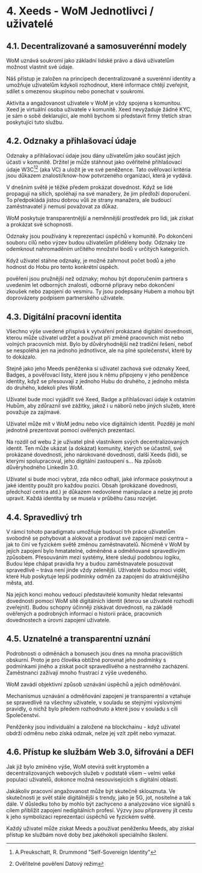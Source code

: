 # 4. Xeeds - WoM Jednotlivci / uživatelé

## 4.1. Decentralizované a samosuverénní modely

WoM uznává soukromí jako základní lidské právo a dává uživatelům možnost vlastnit své údaje.

Náš přístup je založen na principech decentralizované a suverénní identity a umožňuje uživatelům kdykoli rozhodnout, které informace chtějí zveřejnit, sdílet s omezenou skupinou nebo ponechat v soukromí.

Aktivita a angažovanost uživatele v WoM je vždy spojena s komunitou. Xeed je virtuální osoba uživatele v komunitě. Xeed nevyžaduje žádné KYC, je sám o sobě deklarující, ale mohli bychom si představit firmy třetích stran poskytující tuto službu.

## 4.2. Odznaky a přihlašovací údaje

Odznaky a přihlašovací údaje jsou dány uživatelům jako součást jejich účasti v komunitě. Držitel je může stáhnout jako ověřitelné přihlašovací údaje W3C[^7][^8] (aka VC) a uložit je ve své peněžence. Tato ověřovací kritéria jsou důkazem znalostí/know-how potvrzeného organizací, která je vydává.

V dnešním světě je těžké předem prokázat dovednost. Když se lidé propagují na sítích, spoléhají na své manažery, že jim předloží doporučení. To předpokládá jistou dobrou vůli ze strany manažera, ale budoucí zaměstnavatel ji nemusí považovat za důkaz.

WoM poskytuje transparentnější a neměnnější prostředek pro lidi, jak získat a prokázat své schopnosti.

Odznaky jsou používány k reprezentaci úspěchů v komunitě. Po dokončení souboru cílů nebo výzev budou uživatelům přiděleny body. Odznaky lze odemknout nahromaděním určitého množství bodů v určitých kategoriích.

Když uživatel stáhne odznaky, je možné zahrnout počet bodů a jeho hodnost do Hobu pro tento konkrétní úspěch.

pověření jsou pružnější než odznaky; mohou být doporučením partnera s uvedením let odborných znalostí, odborné přípravy nebo dokončení zkoušek nebo zapojení do vesmíru. Ty jsou podepsány Hubem a mohou být doprovázeny podpisem partnerského uživatele.

## 4.3. Digitální pracovní identita

Všechno výše uvedené přispívá k vytváření prokázané digitální dovednosti, kterou může uživatel udržet a používat při změně pracovních míst nebo volných pracovních míst. Bylo by důvěryhodnější než tradiční řešení, neboť se nespoléhá jen na jednoho jednotlivce, ale na plné společenství, které by to dokázalo.

Stejně jako jeho Meeds peněženka si uživatel zachová své odznaky Xeed, Badges, a pověřovací listy, které jsou k němu připojeny v jeho peněžence identity, když se přesouvají z jednoho Hubu do druhého, z jednoho města do druhého, kdekoli přes WoM.

Uživatel bude moci vyjádřit své Xeed, Badge a přihlašovací údaje k ostatním Hubům, aby zdůraznil své zážitky, jakož i u náborů nebo jiných služeb, které považuje za zajímavé.

Uživatel může mít v WoM jednu nebo více digitálních identit. Později je mohl jednotně prezentovat pomocí ověřených prezentací.

Na rozdíl od webu 2 je uživatel plně vlastníkem svých decentralizovaných identit. Ten může ukázat (a dokázat) komunity, kterých se účastnil, své prokázané dovednosti, jeho nárokované dovednosti, další Xeeds (lidi), se kterými spolupracoval, jeho digitální zastoupení s... Na způsob důvěryhodného LinkedIn 3.0.

Uživatel si bude moci vybrat, zda něco odhalí, jaké informace poskytnout a jaké identity použít pro každou pozici. Obsah (prokázané dovednosti, předchozí centra atd.) je důkazem nedovolené manipulace a nelze jej proto upravit. Každá identita by se musela v průběhu času rozvíjet.

## 4.4. Spravedlivý trh

V rámci tohoto paradigmatu umožňuje budoucí trh práce uživatelům svobodně se pohybovat a alokovat a prodávat své zapojení mezi centra – jak to činí ve fyzickém světě změnou zaměstnavatelů. Nicméně v WoM by jejich zapojení bylo hmatatelné, odměněné a odměňované spravedlivým způsobem. Přesouváním mezi systémy, které sledují podobnou logiku, Budou lépe chápat pravidla hry a budou zaměstnavatele posuzovat spravedlivě – tráva není jinde vždy zelenější. Uživatelé budou moci vidět, které Hub poskytuje lepší podmínky odměn za zapojení do atraktivnějšího města, atd.

Na jejich konci mohou vedoucí představitelé komunity hledat relevantní dovednosti pomocí WoM sítě digitálních identit (kterou se uživatelé rozhodli zveřejnit). Budou schopny účinněji získávat dovednosti, na základě ověřených a podrobných informací o historii práce, pracovních dovednostech a úrovni zapojení uživatele.

## 4.5. Uznatelné a transparentní uznání

Podrobnosti o odměnách a bonusech jsou dnes na mnoha pracovištích obskurní. Proto je pro člověka obtížné porovnat jeho podmínky s podmínkami jiného a získat pocit spravedlivého a nestranného zacházení. Zaměstnanci zažívají mnoho frustrací z výše uvedeného.

WoM zavádí objektivní způsob uznávání úspěchů a jejich odměňování.

Mechanismus uznávání a odměňování zapojení je transparentní a vztahuje se spravedlivě na všechny uživatele, v souladu se stejnými výslovnými pravidly, o nichž bylo předem rozhodnuto a které jsou v souladu s cíli Společenství.

Peněženky jsou individuální a založené na blockchainu - když uživatel obdrží odměnu nebo získá odznak, nelze jej vzít zpět nebo vymazat.

## 4.6. Přístup ke službám Web 3.0, šifrování a DEFI

Jak již bylo zmíněno výše, WoM otevírá svět kryptoměn a decentralizovaných webových služeb v podstatě všem – velmi velké populaci uživatelů, dokonce možná nesouvisejících s digitální oblastí.

Jakákoliv pracovní angažovanost může být skutečně sklouznuta. Ve skutečnosti je svět stále digitálnější s trendy, jako je 5G, jot, nositelné a tak dále. V důsledku toho by mohlo být zachyceno a analyzováno více signálů s cílem přiblížit zapojení nedigitálních profesí. Výzvy jsou připraveny jít cestu k jeho symbolizaci reprezentací úspěchů ve fyzickém světě.

Každý uživatel může získat Meeds a používat peněženku Meeds, aby získal přístup ke službám nové doby bez jakéhokoli speciálního školení.

[^7]: A.Preukschatt, R. Drummond "Self-Sovereign Identity"
[^8]: Ověřitelné pověření Datový režim
